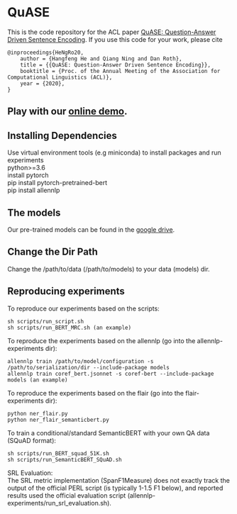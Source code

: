 # QuASE
This is the code repository for the ACL paper [QuASE: Question-Answer Driven Sentence Encoding](https://hornhehhf.github.io/hangfenghe/papers/ACL_QuASE_final.pdf).
If you use this code for your work, please cite
```
@inproceedings{HeNgRo20,
    author = {Hangfeng He and Qiang Ning and Dan Roth},
    title = {{QuASE: Question-Answer Driven Sentence Encoding}},
    booktitle = {Proc. of the Annual Meeting of the Association for Computational Linguistics (ACL)},
    year = {2020},
}

```
## Play with our [online demo](https://cogcomp.seas.upenn.edu/page/demo_view/QuASE).

## Installing Dependencies
Use virtual environment tools (e.g miniconda) to install packages and run experiments\
python>=3.6\
install pytorch\
pip install pytorch-pretrained-bert\
pip install allennlp

## The models
Our pre-trained models can be found in the [google drive](https://drive.google.com/drive/folders/1j6ufXtxFekPM9CfM5CxKfmwHsqLR8kNY?usp=sharing).

## Change the Dir Path
Change the /path/to/data (/path/to/models) to your data (models) dir. 

## Reproducing experiments

To reproduce our experiments based on the scripts:
```
sh scripts/run_script.sh
sh scripts/run_BERT_MRC.sh (an example)
```

To reproduce the experiments based on the allennlp (go into the allennlp-experiments dir):
```
allennlp train /path/to/model/configuration -s /path/to/serialization/dir --include-package models
allennlp train coref_bert.jsonnet -s coref-bert --include-package models (an example)
```

To reproduce the experiments based on the flair (go into the flair-experiments dir):
```
python ner_flair.py
python ner_flair_semanticbert.py
```

To train a conditional/standard SemanticBERT with your own QA data (SQuAD format):
```
sh scripts/run_BERT_squad_51K.sh
sh scripts/run_SemanticBERT_SQuAD.sh
```

SRL Evaluation:\
The SRL metric implementation (SpanF1Measure) does not exactly track the output of the official PERL script (is typically 1-1.5 F1 below), and reported results used the official evaluation script (allennlp-experiments/run_srl_evaluation.sh).

